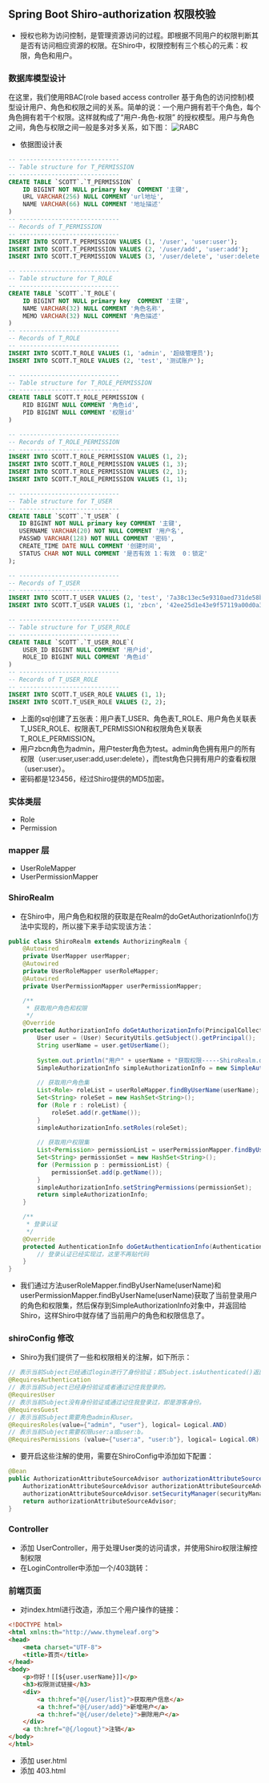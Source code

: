 ## Spring Boot Shiro-authorization 权限校验
- 授权也称为访问控制，是管理资源访问的过程。即根据不同用户的权限判断其是否有访问相应资源的权限。在Shiro中，权限控制有三个核心的元素：权限，角色和用户。

### 数据库模型设计
在这里，我们使用RBAC(role based access controller 基于角色的访问控制)模型设计用户、角色和权限之间的关系。简单的说：一个用户拥有若干个角色，每个角色拥有若干个权限。这样就构成了“用户-角色-权限” 的授权模型。用户与角色之间，角色与权限之间一般是多对多关系，如下图：
![RABC](./imgs/RBAC.png)

- 依据图设计表
```sql
-- ----------------------------
-- Table structure for T_PERMISSION
-- ----------------------------
CREATE TABLE `SCOTT`.`T_PERMISSION` (
    ID BIGINT NOT NULL primary key  COMMENT '主键',
    URL VARCHAR(256) NULL COMMENT 'url地址',
    NAME VARCHAR(66) NULL COMMENT '地址描述'
)
-- ----------------------------
-- Records of T_PERMISSION
-- ----------------------------
INSERT INTO SCOTT.T_PERMISSION VALUES (1, '/user', 'user:user');
INSERT INTO SCOTT.T_PERMISSION VALUES (2, '/user/add', 'user:add');
INSERT INTO SCOTT.T_PERMISSION VALUES (3, '/user/delete', 'user:delete');

-- ----------------------------
-- Table structure for T_ROLE
-- ----------------------------
CREATE TABLE `SCOTT`.`T_ROLE`(
    ID BIGINT NOT NULL primary key  COMMENT '主键',
    NAME VARCHAR(32) NULL COMMENT '角色名称',
    MEMO VARCHAR(32) NULL COMMENT '角色描述'
)
-- ----------------------------
-- Records of T_ROLE
-- ----------------------------
INSERT INTO SCOTT.T_ROLE VALUES (1, 'admin', '超级管理员');
INSERT INTO SCOTT.T_ROLE VALUES (2, 'test', '测试账户');

-- ----------------------------
-- Table structure for T_ROLE_PERMISSION
-- ----------------------------
CREATE TABLE SCOTT.T_ROLE_PERMISSION (
    RID BIGINT NULL COMMENT '角色id',
    PID BIGINT NULL COMMENT '权限id'
)

-- ----------------------------
-- Records of T_ROLE_PERMISSION
-- ----------------------------
INSERT INTO SCOTT.T_ROLE_PERMISSION VALUES (1, 2);
INSERT INTO SCOTT.T_ROLE_PERMISSION VALUES (1, 3);
INSERT INTO SCOTT.T_ROLE_PERMISSION VALUES (2, 1);
INSERT INTO SCOTT.T_ROLE_PERMISSION VALUES (1, 1);

-- ----------------------------
-- Table structure for T_USER
-- ----------------------------
CREATE TABLE `SCOTT`.`T_USER` (
   ID BIGINT NOT NULL primary key COMMENT '主键',
   USERNAME VARCHAR(20) NOT NULL COMMENT '用户名',
   PASSWD VARCHAR(128) NOT NULL COMMENT '密码',
   CREATE_TIME DATE NULL COMMENT '创建时间',
   STATUS CHAR NOT NULL COMMENT '是否有效 1：有效  0：锁定'
);

-- ----------------------------
-- Records of T_USER
-- ----------------------------
INSERT INTO SCOTT.T_USER VALUES (2, 'test', '7a38c13ec5e9310aed731de58bbc4214', DATE('2017-11-19 17:20:21'), '0');
INSERT INTO SCOTT.T_USER VALUES (1, 'zbcn', '42ee25d1e43e9f57119a00d0a39e5250', DATE('2017-11-19 10:52:48'), '1');

-- ----------------------------
-- Table structure for T_USER_ROLE
-- ----------------------------
CREATE TABLE `SCOTT`.`T_USER_ROLE`(
    USER_ID BIGINT NULL COMMENT '用户id',
    ROLE_ID BIGINT NULL COMMENT '角色id'
)
-- ----------------------------
-- Records of T_USER_ROLE
-- ----------------------------
INSERT INTO SCOTT.T_USER_ROLE VALUES (1, 1);
INSERT INTO SCOTT.T_USER_ROLE VALUES (2, 2);
```
- 上面的sql创建了五张表：用户表T_USER、角色表T_ROLE、用户角色关联表T_USER_ROLE、权限表T_PERMISSION和权限角色关联表T_ROLE_PERMISSION。
- 用户zbcn角色为admin，用户tester角色为test。admin角色拥有用户的所有权限（user:user,user:add,user:delete），而test角色只拥有用户的查看权限（user:user）。
- 密码都是123456，经过Shiro提供的MD5加密。

### 实体类层
- Role
- Permission
### mapper 层
- UserRoleMapper
- UserPermissionMapper

### ShiroRealm 
- 在Shiro中，用户角色和权限的获取是在Realm的doGetAuthorizationInfo()方法中实现的，所以接下来手动实现该方法：
```java
public class ShiroRealm extends AuthorizingRealm {
    @Autowired
    private UserMapper userMapper;
    @Autowired
    private UserRoleMapper userRoleMapper;
    @Autowired
    private UserPermissionMapper userPermissionMapper;

    /**
     * 获取用户角色和权限
     */
    @Override
    protected AuthorizationInfo doGetAuthorizationInfo(PrincipalCollection principal) {
        User user = (User) SecurityUtils.getSubject().getPrincipal();
        String userName = user.getUserName();
        
        System.out.println("用户" + userName + "获取权限-----ShiroRealm.doGetAuthorizationInfo");
        SimpleAuthorizationInfo simpleAuthorizationInfo = new SimpleAuthorizationInfo();
        
        // 获取用户角色集
        List<Role> roleList = userRoleMapper.findByUserName(userName);
        Set<String> roleSet = new HashSet<String>();
        for (Role r : roleList) {
            roleSet.add(r.getName());
        }
        simpleAuthorizationInfo.setRoles(roleSet);
        
        // 获取用户权限集
        List<Permission> permissionList = userPermissionMapper.findByUserName(userName);
        Set<String> permissionSet = new HashSet<String>();
        for (Permission p : permissionList) {
            permissionSet.add(p.getName());
        }
        simpleAuthorizationInfo.setStringPermissions(permissionSet);
        return simpleAuthorizationInfo;
    }

    /**
     * 登录认证
     */
    @Override
    protected AuthenticationInfo doGetAuthenticationInfo(AuthenticationToken token) throws AuthenticationException {
        // 登录认证已经实现过，这里不再贴代码
    }
}
```
- 我们通过方法userRoleMapper.findByUserName(userName)和userPermissionMapper.findByUserName(userName)获取了当前登录用户的角色和权限集，然后保存到SimpleAuthorizationInfo对象中，并返回给Shiro，这样Shiro中就存储了当前用户的角色和权限信息了。

### shiroConfig 修改
- Shiro为我们提供了一些和权限相关的注解，如下所示：
```java
// 表示当前Subject已经通过login进行了身份验证；即Subject.isAuthenticated()返回true。
@RequiresAuthentication  
// 表示当前Subject已经身份验证或者通过记住我登录的。
@RequiresUser  
// 表示当前Subject没有身份验证或通过记住我登录过，即是游客身份。
@RequiresGuest  
// 表示当前Subject需要角色admin和user。  
@RequiresRoles(value={"admin", "user"}, logical= Logical.AND)  
// 表示当前Subject需要权限user:a或user:b。
@RequiresPermissions (value={"user:a", "user:b"}, logical= Logical.OR)
```
- 要开启这些注解的使用，需要在ShiroConfig中添加如下配置：
```java
@Bean
public AuthorizationAttributeSourceAdvisor authorizationAttributeSourceAdvisor(SecurityManager securityManager) {
    AuthorizationAttributeSourceAdvisor authorizationAttributeSourceAdvisor = new AuthorizationAttributeSourceAdvisor();
    authorizationAttributeSourceAdvisor.setSecurityManager(securityManager);
    return authorizationAttributeSourceAdvisor;
}
```

### Controller
- 添加 UserController，用于处理User类的访问请求，并使用Shiro权限注解控制权限
- 在LoginController中添加一个/403跳转：

###  前端页面
- 对index.html进行改造，添加三个用户操作的链接：
```html
<!DOCTYPE html>
<html xmlns:th="http://www.thymeleaf.org">
<head>
    <meta charset="UTF-8">
    <title>首页</title>
</head>
<body>
    <p>你好！[[${user.userName}]]</p>
    <h3>权限测试链接</h3>
    <div>
        <a th:href="@{/user/list}">获取用户信息</a>
        <a th:href="@{/user/add}">新增用户</a>
        <a th:href="@{/user/delete}">删除用户</a>
    </div>
    <a th:href="@{/logout}">注销</a>
</body>
</html>
```
- 添加 user.html
- 添加 403.html


